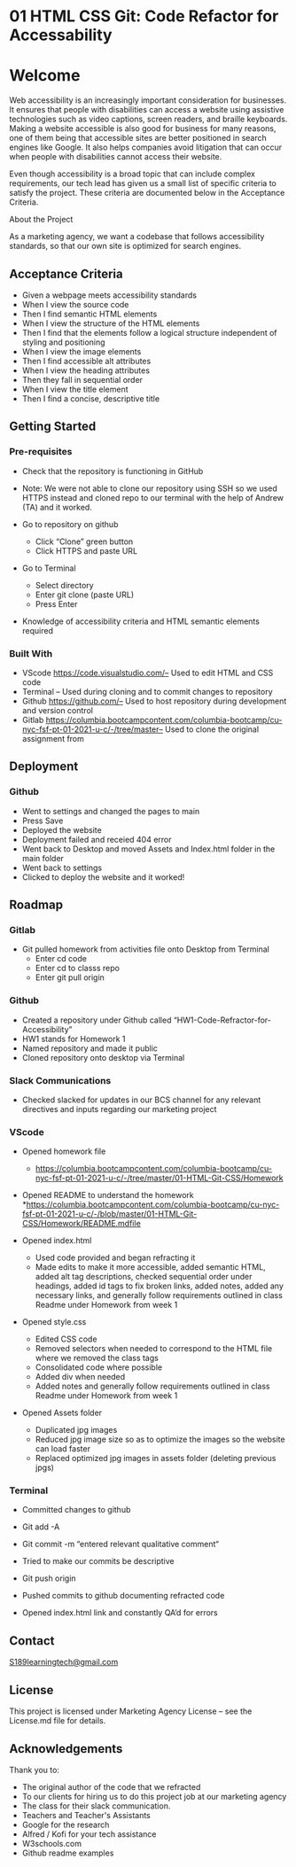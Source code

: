 # 01 HTML CSS Git: Code Refactor for Accessability

# Welcome 

Web accessibility is an increasingly important consideration for businesses. It ensures that people with disabilities can access a website using assistive technologies such as video captions, screen readers, and braille keyboards. Making a website accessible is also good for business for many reasons, one of them being that accessible sites are better positioned in search engines like Google. It also helps companies avoid litigation that can occur when people with disabilities cannot access their website. 

Even though accessibility is a broad topic that can include complex requirements, our tech lead has given us a small list of specific criteria to satisfy the project. These criteria are documented below in the Acceptance Criteria. 

About the Project 

As a marketing agency, we want a codebase that follows accessibility standards, so that our own site is optimized for search engines.

## Acceptance Criteria 

* Given a webpage meets accessibility standards 
* When I view the source code 
* Then I find semantic HTML elements 
* When I view the structure of the HTML elements 
* Then I find that the elements follow a logical structure independent of styling and positioning 
* When I view the image elements 
* Then I find accessible alt attributes 
* When I view the heading attributes 
* Then they fall in sequential order 
* When I view the title element 
* Then I find a concise, descriptive title

## Getting Started 

### Pre-requisites 
* Check that the repository is functioning in GitHub
* Note: We were not able to clone our repository using SSH so we used HTTPS instead and cloned repo to our terminal with the help of Andrew (TA) and it worked. 

* Go to repository on github
  * Click “Clone” green button
  * Click HTTPS and paste URL 

* Go to Terminal 
  * Select directory 
  * Enter git clone (paste URL)
  * Press Enter 

* Knowledge of accessibility criteria and HTML semantic elements required 

### Built With 
* VScode https://code.visualstudio.com/– Used to edit HTML and CSS code 
* Terminal – Used during cloning and to commit changes to repository 
* Github https://github.com/– Used to host repository during development and version control 
* Gitlab https://columbia.bootcampcontent.com/columbia-bootcamp/cu-nyc-fsf-pt-01-2021-u-c/-/tree/master– Used to clone the original assignment from  

## Deployment

### Github
* Went to settings and changed the pages to main
* Press Save
* Deployed the website 
* Deployment failed and receied 404 error
* Went back to Desktop and moved Assets and Index.html folder in the main folder 
* Went back to settings 
* Clicked to deploy the website and it worked! 


## Roadmap 

### Gitlab 
* Git pulled homework from activities file onto Desktop from Terminal 
  * Enter cd code 
  * Enter cd to classs repo
  * Enter git pull origin 

### Github
* Created a repository under Github called “HW1-Code-Refractor-for-Accessibility” 
* HW1 stands for Homework 1
* Named repository and made it public 
* Cloned repository onto desktop via Terminal 

### Slack Communications 
* Checked slacked for updates in our BCS channel for any relevant directives and inputs regarding our marketing project

### VScode 
* Opened homework file 
  * https://columbia.bootcampcontent.com/columbia-bootcamp/cu-nyc-fsf-pt-01-2021-u-c/-/tree/master/01-HTML-Git-CSS/Homework

* Opened README to understand the homework
  *https://columbia.bootcampcontent.com/columbia-bootcamp/cu-nyc-fsf-pt-01-2021-u-c/-/blob/master/01-HTML-Git-CSS/Homework/README.mdfile 

* Opened index.html 
  * Used code provided and began refracting it
  * Made edits to make it more accessible, added semantic HTML, added alt tag descriptions, checked sequential order under headings, added id tags to fix broken links, added notes, added any necessary links, and generally follow requirements outlined in class Readme under Homework from week 1

* Opened style.css 
  * Edited CSS code 
  * Removed selectors when needed to correspond to the HTML file where we removed the class tags
  * Consolidated code where possible 
  * Added div when needed 
  * Added notes and generally follow requirements outlined in class Readme under Homework from week 1

* Opened Assets folder 
  * Duplicated jpg images 
  * Reduced jpg image size so as to optimize the images so the website can load faster 
  * Replaced optimized jpg images in assets folder (deleting previous jpgs)

### Terminal 
* Committed changes to github 
* Git add -A 
* Git commit -m “entered relevant qualitative comment“ 
* Tried to make our commits be descriptive 
* Git push origin 
* Pushed commits to github documenting refracted code 

* Opened index.html link and constantly QA’d for errors 


## Contact 
S189learningtech@gmail.com 

## License 
This project is licensed under Marketing Agency License – see the License.md file for details.

## Acknowledgements 
Thank you to:
* The original author of the code that we refracted 
* To our clients for hiring us to do this project job at our marketing agency 
* The class for their slack communication.
* Teachers and Teacher's Assistants
* Google for the research 
* Alfred / Kofi for your tech assistance 
* W3schools.com 
* Github readme examples 

 
